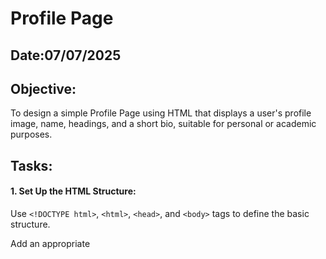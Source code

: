 # Profile Page
## Date:07/07/2025
## Objective:

To design a simple Profile Page using HTML that displays a user's profile image, name, headings, and a short bio, suitable for personal or academic purposes.

## Tasks:

#### 1. Set Up the HTML Structure:

Use ```<!DOCTYPE html>```, ```<html>```, ```<head>```, and ```<body>``` tags to define the basic structure.

Add an appropriate <title> such as "My Profile".

#### 2. Add Page Headings:

Insert a main heading using ```<h1>``` for the user's name.

Include subheadings such as ```<h2>``` or ```<h3>``` for titles or roles (e.g., "Student", "Web Developer").

#### 3. Insert a Profile Image:

Use the ```<img>``` tag to display the user’s profile picture.

Add alt text and set basic attributes like width and height.

#### 4. Include a Short Bio Section:

Add a paragraph using <p> to provide a short introduction or biography.

The content may include education, interests, or a personal statement.

#### 5. Organize Content Using HTML Elements:

Use ```<section>```, ```<div>```, or ```<article>``` for logical grouping.

Add a horizontal line (```<hr>```) to separate sections.

#### 6. Keep the Design HTML-Only:

Do not use CSS or JavaScript.

Focus on semantic HTML and readability.
## HTML Code:
```
<!DOCTYPE html>
<html>
<head>
  <title>My Profile</title>
</head>
<body>

  <header>
    <h1>Manoj MV</h1>
    <h2>Learner</h2>
    <h3>Web Developer</h3>
    <img src="profile.jpg" alt="Profile photo of Manoj MV" width="200" height="200">
  </header>

  <main>
    <section>
      <h2>About Me</h2>
      <p>
        Hi! I'm Manoj, a passionate web developer and final-year student. I love building web applications,
        learning new technologies, and working on innovative projects. In my free time, I enjoy exploring
        open-source contributions and fitness activities.
      </p>
    </section>

    <hr>

    <section>
      <h2>Education</h2>
      <p>
        Bachelor of Technology in Information Technology<br>
        Saveetha Engineering College
      </p>
    </section>

    <hr>

    <section>
      <h2>Interests</h2>
      <ul>
        <li>Coding and Programming</li>
        <li>UI/UX Design</li>
        <li>Web Development</li>
      </ul>
    </section>
  </main>

</body>
</html>
```
## Output:
![image](https://github.com/user-attachments/assets/89ff4827-323f-4fa9-b9ed-faf2553b8c6d)

## Result:
A simple Profile Page using HTML that displays a user's profile image, name, headings, and a short bio, suitable for personal or academic purposes is designed successfully.
